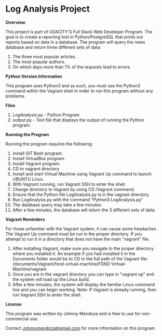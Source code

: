 # Log Analysis Project

**Overview**

This project is part of UDACITY'S Full Stack Web Developer Program. The goal is to create a reporting tool in Python/PostgreSQL that prints out reports based on data in a database. The program will query the news database and return three different sets of data:

1. The three most popular articles. 
2. The most popular authors. 
3. On which days more than 1% of the requests lead to errors. 

**Python Version Information**

This program uses Python3 and as such, you must use the Python3 command within the Vagrant shell in order to run this program without any problems. 

**Files**

1. LogAnalysis.py - Python Program
2. output.py - Text file that displays the output of running the Python program.

**Running the Program**

Running the program requires the following:

1. Install GIT Bash program.
2. Install VirtualBox program.
3. Install Vagrant program.
4. CD to vagrant directory
5. Install and start Virtual Machine using Vagrant Up command to launch UBUNTU Linux.
6. With Vagrant running, run Vagrant SSH to enter the shell.
7. Change directory to Vagrant by using CD /Vagrant command.
8. Ensure that the Python file LogAnalysis.py is in the vagrant directory.
9. Run LogAnalysis.py with the command "Python3 LogAnalysis.py"
10. The database query may take a few minutes. 
11. After a few minutes, the database will return the 3 different sets of data.

**Vagrant Reminders**

For those unfamiliar with the Vagrant system, it can cause some headaches. The Vagrant Up command must be run in the proper directory. If you attempt to run it in a directory that does not have the main "vagrant" file. 

1. After installing Vagrant, make sure you navigate to the proper directory where you installed it. An example if you had installed it in the Documents folder would be to CD to the full path of the Vagrant file: /documents/Vagrant/fsnd-virtual-machine/FSND-Virtual-Machine/vagrant
2. Once you are in the vagrant directory you can type in "vagrant up" and the system will load up the Linux build. 
3. After a few minutes, the system will display the familiar Linux command line and you can begin working. Note: If Vagrant is already running, then run Vagrant SSH to enter the shell. 

**License**

This program was written by Johnny Mendoza and is free to use for non-commercial use. 

Contact Johnnymendoza@gmail.com for more information on this program. 
